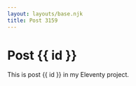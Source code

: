 ```yaml
---
layout: layouts/base.njk
title: Post 3159
---
```


# Post {{ id }}

This is post {{ id }} in my Eleventy project.
